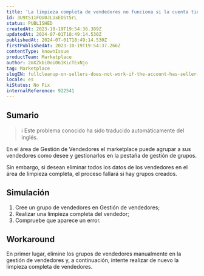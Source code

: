 ```yaml
---
title: 'La limpieza completa de vendedores no funciona si la cuenta tiene grupos de vendedores en Gestión de vendedores.'
id: 3U9tS11FQU0JLUxEDSt5rL
status: PUBLISHED
createdAt: 2023-10-19T19:54:36.389Z
updatedAt: 2024-07-01T18:49:14.530Z
publishedAt: 2024-07-01T18:49:14.530Z
firstPublishedAt: 2023-10-19T19:54:37.266Z
contentType: knownIssue
productTeam: Marketplace
author: 2mXZkbi0oi061KicTExNjo
tag: Marketplace
slugEN: fullcleanup-on-sellers-does-not-work-if-the-account-has-seller-groups-on-seller-management
locale: es
kiStatus: No Fix
internalReference: 922541
---
```


## Sumario

>ℹ️ Este problema conocido ha sido traducido automáticamente del inglés.


En el área de Gestión de Vendedores el marketplace puede agrupar a sus vendedores como desee y gestionarlos en la pestaña de gestión de grupos.

Sin embargo, si desean eliminar todos los datos de los vendedores en el área de limpieza completa, el proceso fallará si hay grupos creados.


##

## Simulación



1. Cree un grupo de vendedores en Gestión de vendedores;
2. Realizar una limpieza completa del vendedor;
3. Compruebe que aparece un error.



## Workaround


En primer lugar, elimine los grupos de vendedores manualmente en la gestión de vendedores y, a continuación, intente realizar de nuevo la limpieza completa de vendedores.






